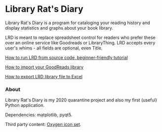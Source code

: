 # Library Rat's Diary

Library Rat's Diary is a program for cataloging your reading history and display statistics and graphs about your book library. 

LRD is meant to replace spreadsheet control for readers who prefer these over an online service like Goodreads or LibraryThing. LRD accepts every user's whims - all fields are optional, even Title.

[How to run LRD from source code, beginner-friendly tutorial](https://github.com/kl-dg/LRD/blob/master/docs/how_to_run_from_source_code.md)

[How to import your GoodReads library](https://github.com/kl-dg/LRD/blob/master/docs/how_to_import_your_goodreads_library.md)

[How to export LRD library file to Excel](https://github.com/kl-dg/LRD/blob/master/docs/how_to_export_to_excel.md)


### About

Library Rat's Diary is my 2020 quarantine project and also my first (useful) Python application. 

Dependencies: matplotlib, pyqt5.

Third party content: [Oxygen icon set](https://github.com/KDE/oxygen-icons5).
